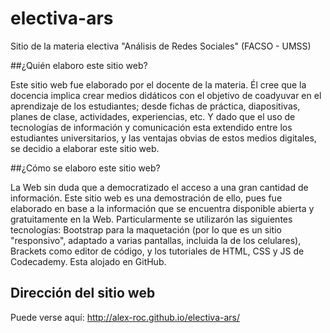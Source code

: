 # electiva-ars
Sitio de la materia electiva "Análisis de Redes Sociales" (FACSO - UMSS)

##¿Quién elaboro este sitio web?

Este sitio web fue elaborado por el docente de la materia. Él cree que la docencia implica crear medios didáticos con el objetivo de coadyuvar en el aprendizaje de los estudiantes; desde fichas de práctica, diapositivas, planes de clase, actividades, experiencias, etc. Y dado que el uso de tecnologías de información y comunicación esta extendido entre los estudiantes universitarios, y las ventajas obvias de estos medios digitales, se decidio a elaborar este sitio web.

##¿Cómo se elaboro este sitio web?

La Web sin duda que a democratizado el acceso a una gran cantidad de información. Este sitio web es una demostración de ello, pues fue elaborado en base a la información que se encuentra disponible abierta y gratuitamente en la Web. Particularmente se utilizarón las siguientes tecnologías: Bootstrap para la maquetación (por lo que es un sitio "responsivo", adaptado a varias pantallas, incluida la de los celulares), Brackets como editor de código, y los tutoriales de HTML, CSS y JS de Codecademy. Esta alojado en GitHub.

## Dirección del sitio web

Puede verse aquí: http://alex-roc.github.io/electiva-ars/
